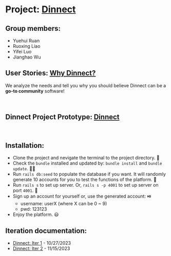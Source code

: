 # Project: [Dinnect ](https://dinnect-71eda9ef843e.herokuapp.com/login) 
## Group members:
- Yuehui Ruan
- Ruoxing Liao
- Yifei Luo
- Jianghao Wu


## User Stories: [Why Dinnect?](DINNECT_README.md)
We analyze the needs and tell you why you should believe Dinnect can be a __go-to community__ software!

<br>

## Dinnect Project Prototype: [Dinnect](https://dinnect-71eda9ef843e.herokuapp.com/login)
<br>

## Installation:
- Clone the project and nevigate the terminal to the project directory. 🤔
- Check the `bundle` installed and updated by: `bundle install` and `bundle update`. 👷‍♂️
- Run `rails db:seed` to populate the database if you want. It will randomly generate 10 accounts for you to test the functions of the platform. 🌳
- Run `rails s` to set up server. Or, `rails s -p 4001` to set up server on port `4001`. 🚰
- Sign up an account for yourself or, use the generated account: ⏯️
  - username: userX (where X can be 0 ~ 9)
  - pwd: 123123
- Enjoy the platform. 😃

## Iteration documentation:
- [Dinnect: Iter 1](https://github.com/Ricky-lab/Dinnect/blob/main/iter1.md) - 10/27/2023
- [Dinnect: Iter 2](https://github.com/Ricky-lab/Dinnect/blob/iter2/README.md) - 11/15/2023
  

